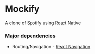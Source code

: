 # Mockify
A clone of Spotify using React Native


### Major dependencies

* Routing/Navigation - [React Navigation](https://reactnavigation.org/)